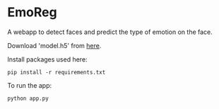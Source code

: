 # EmoReg
A webapp to detect faces and predict the type of emotion on the face. 

Download 'model.h5' from <a href="#">here</a>.

 
Install packages used here:
```
pip install -r requirements.txt
```


To run the app:
```
python app.py
```

